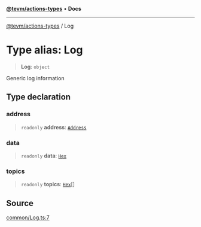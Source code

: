 [**@tevm/actions-types**](../README.md) • **Docs**

***

[@tevm/actions-types](../globals.md) / Log

# Type alias: Log

> **Log**: `object`

Generic log information

## Type declaration

### address

> `readonly` **address**: [`Address`](Address.md)

### data

> `readonly` **data**: [`Hex`](Hex.md)

### topics

> `readonly` **topics**: [`Hex`](Hex.md)[]

## Source

[common/Log.ts:7](https://github.com/evmts/tevm-monorepo/blob/main/packages/actions-types/src/common/Log.ts#L7)
